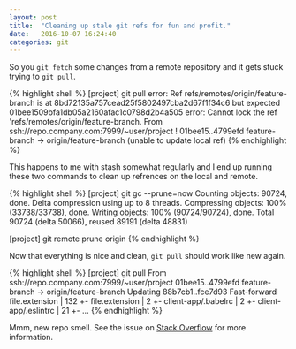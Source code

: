 ```yaml
---
layout: post
title:  "Cleaning up stale git refs for fun and profit."
date:   2016-10-07 16:24:40
categories: git
---
```

So you `git fetch` some changes from a remote repository and it gets stuck trying to `git pull`. 

{% highlight shell %}
[project] git pull
error: Ref refs/remotes/origin/feature-branch is at 8bd72135a757cead25f5802497cba2d67f1f34c6 but expected 01bee1509bfa1db05a2160afac1c0798d2b4a505
error: Cannot lock the ref 'refs/remotes/origin/feature-branch.
From ssh://repo.company.com:7999/~user/project
 ! 01bee15..4799efd  feature-branch -> origin/feature-branch  (unable to update local ref)
 {% endhighlight %}

This happens to me with stash somewhat regularly and I end up running these two commands to clean up refrences on the local and remote.

{% highlight shell %}
[project] git gc --prune=now
Counting objects: 90724, done.
Delta compression using up to 8 threads.
Compressing objects: 100% (33738/33738), done.
Writing objects: 100% (90724/90724), done.
Total 90724 (delta 50066), reused 89191 (delta 48831)

[project] git remote prune origin
{% endhighlight %}

Now that everything is nice and clean, `git pull` should work like new again.

{% highlight shell %}
[project] git pull
From ssh://repo.company.com:7999/~user/project
   01bee15..4799efd  feature-branch -> origin/feature-branch
Updating 88b7cb1..fce7d93
Fast-forward
 file.extension                                    |    132 +-
 file.extension                                    |      2 +-
 client-app/.babelrc                               |      2 +-
 client-app/.eslintrc                              |     21 +-
 ...
{% endhighlight %}

Mmm, new repo smell. See the issue on [Stack Overflow][so-page] for more information.

[so-page]:  http://stackoverflow.com/a/7348934

